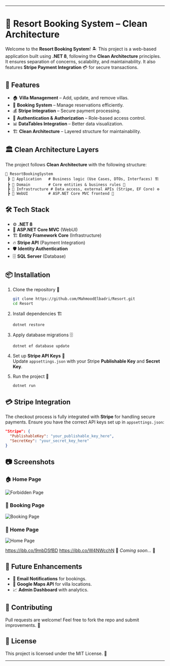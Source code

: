 
---

# 🏨 Resort Booking System – Clean Architecture  

Welcome to the **Resort Booking System**! 🏝️ This project is a web-based application built using **.NET 8**, following the **Clean Architecture** principles. It ensures separation of concerns, scalability, and maintainability. It also features **Stripe Payment Integration** 💳 for secure transactions.  

## 🚀 Features  
- 🏠 **Villa Management** – Add, update, and remove villas.  
- 📅 **Booking System** – Manage reservations efficiently.  
- 💰 **Stripe Integration** – Secure payment processing.  
- 🔐 **Authentication & Authorization** – Role-based access control.  
- 📊 **DataTables Integration** – Better data visualization.  
- 🏗 **Clean Architecture** – Layered structure for maintainability.  

## 🏛 Clean Architecture Layers  
The project follows **Clean Architecture** with the following structure:  

```
📂 ResortBookingSystem
 ┣ 📂 Application   # Business logic (Use Cases, DTOs, Interfaces) 🏗
 ┣ 📂 Domain        # Core entities & business rules 📜
 ┣ 📂 Infrastructure # Data access, external APIs (Stripe, EF Core) ⚙️
 ┣ 📂 WebUI         # ASP.NET Core MVC frontend 🎨
```

## 🛠 Tech Stack  
- ⚙️ **.NET 8**  
- 🎨 **ASP.NET Core MVC** (WebUI)  
- 🏗 **Entity Framework Core** (Infrastructure)  
- 🔥 **Stripe API** (Payment Integration)  
- 🛡 **Identity Authentication**  
- 🗄 **SQL Server** (Database)  

## 📦 Installation  

1. Clone the repository 📂  
   ```bash
   git clone https://github.com/MahmoodElbadri/Resort.git
   cd Resort
   ```

2. Install dependencies 🏗  
   ```bash
   dotnet restore
   ```

3. Apply database migrations 🗄  
   ```bash
   dotnet ef database update
   ```

4. Set up **Stripe API Keys** 🔑  
   Update `appsettings.json` with your Stripe **Publishable Key** and **Secret Key**.

5. Run the project 🚀  
   ```bash
   dotnet run
   ```

## 💳 Stripe Integration  
The checkout process is fully integrated with **Stripe** for handling secure payments. Ensure you have the correct API keys set up in `appsettings.json`:  

```json
"Stripe": {
  "PublishableKey": "your_publishable_key_here",
  "SecretKey": "your_secret_key_here"
}
```

## 📷 Screenshots  
### 🏠 Home Page  
![Forbidden Page](https://ibb.co/W4NWcchN)  

### 📅 Booking Page  
![Booking Page](https://ibb.co/PzYM0MPQ)  

### 📅 Home Page  
![Home Page](https://ibb.co/FLyBMnGd)  

https://ibb.co/9mbDSfBD
https://ibb.co/W4NWcchN
🚧 *Coming soon...* 🚧  

## 🎯 Future Enhancements  
- 📩 **Email Notifications** for bookings.  
- 📍 **Google Maps API** for villa locations.  
- 📈 **Admin Dashboard** with analytics.  

## 🤝 Contributing  
Pull requests are welcome! Feel free to fork the repo and submit improvements. 🚀  

## 📜 License  
This project is licensed under the MIT License. 📝  

---
